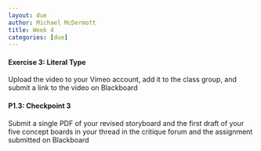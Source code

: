 ```yaml
---
layout: due
author: Michael McDermott
title: Week 4
categories: [due]
---
```

#### Exercise 3: Literal Type

Upload the video to your Vimeo account, add it to the class group, and submit a link to the video on Blackboard

#### P1.3: Checkpoint 3

Submit a single PDF of your revised storyboard and the first draft of your five concept boards in your thread in the critique forum and the assignment submitted on Blackboard
